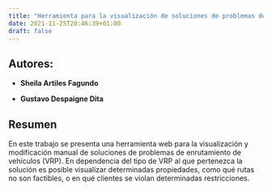 ```yaml
---
title: "Herramienta para la visualización de soluciones de problemas de enrutamiento de vehı́culos"
date: 2021-11-25T20:46:39+01:00
draft: false
---
```


## Autores:

* __Sheila Artiles Fagundo__

* __Gustavo Despaigne Dita__

## Resumen
En este trabajo se presenta una herramienta web para la visualización y modificación manual de soluciones de problemas de enrutamiento de vehı́culos (VRP). En dependencia del tipo de VRP al que pertenezca la solución es posible visualizar determinadas propiedades, como qué rutas no son factibles, o en qué clientes se violan determinadas restricciones. 